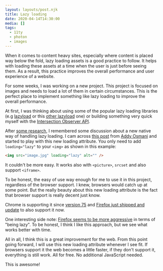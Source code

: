 ```yaml
---
layout: layouts/post.njk
title: Lazy loading
date: 2020-04-14T14:30:00
media: []
tags:
  - 11ty
  - photon
  - images
---
```


When it comes to content heavy sites, especially where content is placed way below the fold, lazy loading assets is a good practice to follow. It helps with loading these assets at a time when the user is just before seeing them. As a result, this practice improves the overall performance and user experience of a website.

For some weeks, I was working on a new project. This project is focused on images and needs to load a lot of them in certain circumstances. This is the perfect place to implement something like lazy loading to improve the overall performance.

At first, I was thinking about using some of the popular lazy loading libraries (e.g [lazyload](https://github.com/verlok/lazyload) or this [other lazyload](https://github.com/tuupola/lazyload) one) or building something very quick myself with the [Intersection Observer API](https://developer.mozilla.org/en-US/docs/Web/API/Intersection_Observer_API).

After [some research](https://css-tricks.com/the-complete-guide-to-lazy-loading-images/), I remembered some discussion about a new native way of handling lazy loading. I cam across [this post](https://addyosmani.com/blog/lazy-loading/) from
[Addy Osmani](https://twitter.com/addyosmani) and started to play with this new loading attribute. You only need to add `loading="lazy"` to your `<img>` as shown in this example:

```html
<img src="image.jpg" loading="lazy" alt="" />
```

It couldn't be more easy. It works also with `<picture>`, `srcset` and also support `<iframe>`.

To be honest, the easy of use way enough for me to use it in this project, regardless of the browser support. I knew, browsers would catch up at some point. But the really beauty about this new loading attribute is the fact that browser support is really decent just know.

Chrome is supporting it since [version 75](https://twitter.com/addyosmani/status/1114777583302799360?s=20) and [Firefox just shipped and update](https://www.mozilla.org/en-US/firefox/75.0/releasenotes/) to also support it now.

One interesting side note: [Firefox seems to be more aggressive](https://caniuse.com/#feat=loading-lazy-attr) in terms of "being lazy". To be honest, I think I like this approach, but we see what works better with time.

All in all, I think this is a great improvement for the web. From this point going forward, I will use this new loading attribute whenever I see fit. If browsers support it the web becomes a little faster, if they don't support it, everything is still work. All for free. No additional JavaScript needed.

This is awesome!
